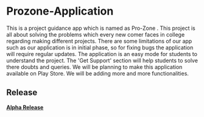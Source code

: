 # Prozone-Application
This is  a project guidance app which is named as Pro-Zone . This project is all about solving the problems which every new comer faces in college regarding making different projects. There are some limitations of our app such as our application is in initial phase, so for fixing bugs the application will require regular updates. The application is an easy mode for students to understand the project. The 'Get Support' section will help students to solve there doubts and queries. We will be planning to make this application available on Play Store. We will be adding more and more functionalities.
## Release
**[Alpha Release](https://github.com/nabilpatel4012/ProzoneEarlyAccess/releases)**
